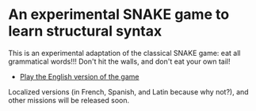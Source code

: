 # An experimental SNAKE game to learn structural syntax

This is an experimental adaptation of the classical SNAKE game: eat all grammatical words!!! 
Don't hit the walls, and don't eat your own tail!

 - [Play the English version of the game](https://abalvet.github.io/SyntaxGames/javascript/syntax-snake/pre-alpha/en/)

   

Localized versions (in French, Spanish, and Latin because why not?), and other missions  will be released soon.
